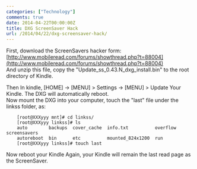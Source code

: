 ```yaml
---
categories: ["Technology"]
comments: true
date: 2014-04-22T00:00:00Z
title: DXG ScreenSaver Hack
url: /2014/04/22/dxg-screensaver-hack/
---
```


First, download the ScreenSavers hacker form:    
[http://www.mobileread.com/forums/showthread.php?t=88004](http://www.mobileread.com/forums/showthread.php?t=88004)    
And unzip this file, copy the "Update_ss_0.43.N_dxg_install.bin" to the root directory of Kindle. 


Then In kindle, [HOME] -> [MENU] > Settings -> [MENU] > Update Your Kindle. The DXG will automatically reboot.    
Now mount the DXG into your computer, touch the "last" file under the linkss folder, as:    

```
	[root@XXXyyy mnt]# cd linkss/
	[root@XXXyyy linkss]# ls
	auto        backups  cover_cache  info.txt          overflow  screensavers
	autoreboot  bin      etc          mounted_824x1200  run
	[root@XXXyyy linkss]# touch last

```
Now reboot your Kindle Again, your Kindle will remain the last read page as the ScreenSaver.    
